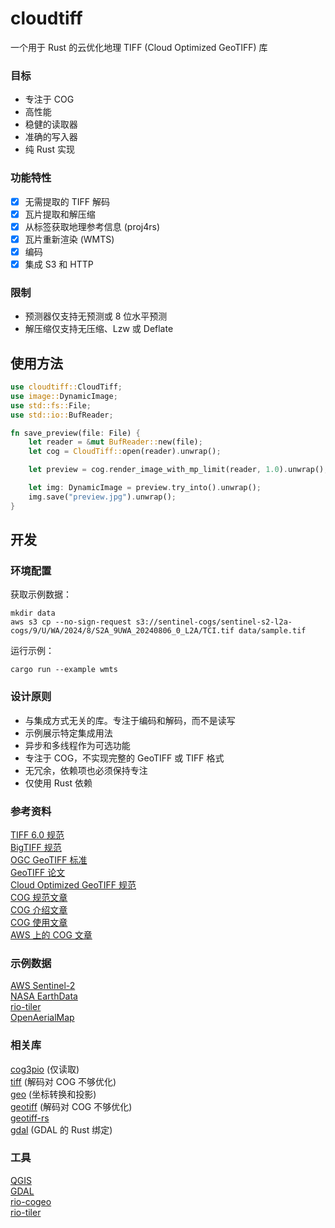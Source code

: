 # cloudtiff

一个用于 Rust 的云优化地理 TIFF (Cloud Optimized GeoTIFF) 库

### 目标

* 专注于 COG
* 高性能
* 稳健的读取器
* 准确的写入器
* 纯 Rust 实现

### 功能特性

- [x] 无需提取的 TIFF 解码
- [x] 瓦片提取和解压缩
- [x] 从标签获取地理参考信息 (proj4rs)
- [x] 瓦片重新渲染 (WMTS)
- [x] 编码
- [x] 集成 S3 和 HTTP

### 限制

* 预测器仅支持无预测或 8 位水平预测
* 解压缩仅支持无压缩、Lzw 或 Deflate

## 使用方法

```rs
use cloudtiff::CloudTiff;
use image::DynamicImage;
use std::fs::File;
use std::io::BufReader;

fn save_preview(file: File) {
    let reader = &mut BufReader::new(file);
    let cog = CloudTiff::open(reader).unwrap();

    let preview = cog.render_image_with_mp_limit(reader, 1.0).unwrap();

    let img: DynamicImage = preview.try_into().unwrap();
    img.save("preview.jpg").unwrap();
}
```

## 开发

### 环境配置

获取示例数据：
```
mkdir data
aws s3 cp --no-sign-request s3://sentinel-cogs/sentinel-s2-l2a-cogs/9/U/WA/2024/8/S2A_9UWA_20240806_0_L2A/TCI.tif data/sample.tif
```

运行示例：
```
cargo run --example wmts
```

### 设计原则
* 与集成方式无关的库。专注于编码和解码，而不是读写
* 示例展示特定集成用法
* 异步和多线程作为可选功能
* 专注于 COG，不实现完整的 GeoTIFF 或 TIFF 格式
* 无冗余，依赖项也必须保持专注
* 仅使用 Rust 依赖

### 参考资料
[TIFF 6.0 规范](https://download.osgeo.org/geotiff/spec/tiff6.pdf)  
[BigTIFF 规范](https://web.archive.org/web/20240622111852/https://www.awaresystems.be/imaging/tiff/bigtiff.html)  
[OGC GeoTIFF 标准](https://docs.ogc.org/is/19-008r4/19-008r4.html)  
[GeoTIFF 论文](https://www.geospatialworld.net/wp-content/uploads/images/pdf/117.pdf)  
[Cloud Optimized GeoTIFF 规范](https://github.com/cogeotiff/cog-spec/blob/master/spec.md)  
[COG 规范文章](https://cogeotiff.github.io/rio-cogeo/Is_it_a_COG/)  
[COG 介绍文章](https://developers.planet.com/docs/planetschool/an-introduction-to-cloud-optimized-geotiffs-cogs-part-1-overview/)  
[COG 使用文章](https://medium.com/@_VincentS_/do-you-really-want-people-using-your-data-ec94cd94dc3f)  
[AWS 上的 COG 文章](https://opengislab.com/blog/2021/4/17/hosting-and-accessing-cloud-optimized-geotiffs-on-aws-s3)  

### 示例数据
[AWS Sentinel-2](https://registry.opendata.aws/sentinel-2-l2a-cogs/)  
[NASA EarthData](https://www.earthdata.nasa.gov/engage/cloud-optimized-geotiffs)  
[rio-tiler](https://github.com/cogeotiff/rio-tiler/tree/6.4.0/tests/fixtures)  
[OpenAerialMap](https://map.openaerialmap.org/)

### 相关库
[cog3pio](https://github.com/weiji14/cog3pio) (仅读取)  
[tiff](https://crates.io/crates/tiff) (解码对 COG 不够优化)  
[geo](https://crates.io/crates/geo) (坐标转换和投影)  
[geotiff](https://crates.io/crates/geotiff) (解码对 COG 不够优化)  
[geotiff-rs](https://github.com/fizyk20/geotiff-rs)  
[gdal](https://crates.io/crates/gdal) (GDAL 的 Rust 绑定)  

### 工具
[QGIS](https://cogeo.org/qgis-tutorial.html)  
[GDAL](https://gdal.org/en/latest/drivers/raster/cog.html)  
[rio-cogeo](https://github.com/cogeotiff/rio-cogeo)  
[rio-tiler](https://github.com/cogeotiff/rio-tiler)  